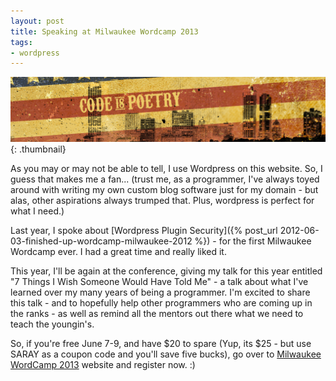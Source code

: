 ```yaml
---
layout: post
title: Speaking at Milwaukee Wordcamp 2013
tags:
- wordpress
---
```


[![Milwaukee Wordcamp 2013](/uploads/2013/wcmke.png)](http://2013.milwaukee.wordcamp.org/){: .thumbnail}

As you may or may not be able to tell, I use Wordpress on this website.   So, I guess that makes me a fan... (trust me, as a programmer, I've always toyed around with writing my own custom blog software just for my domain - but alas, other aspirations always trumped that.  Plus, wordpress is perfect for what I need.)

Last year, I spoke about [Wordpress Plugin Security]({% post_url 2012-06-03-finished-up-wordcamp-milwaukee-2012 %}) - for the first Milwaukee Wordcamp ever.  I had a great time and really liked it.

This year, I'll be again at the conference, giving my talk for this year entitled "7 Things I Wish Someone Would Have Told Me" - a talk about what I've learned over my many years of being a programmer.  I'm excited to share this talk - and to hopefully help other programmers who are coming up in the ranks - as well as remind all the mentors out there what we need to teach the youngin's.

So, if you're free June 7-9, and have $20 to spare (Yup, its $25 - but use SARAY as a coupon code and you'll save five bucks), go over to [Milwaukee WordCamp 2013](http://2013.milwaukee.wordcamp.org/ ) website and register now. :)
